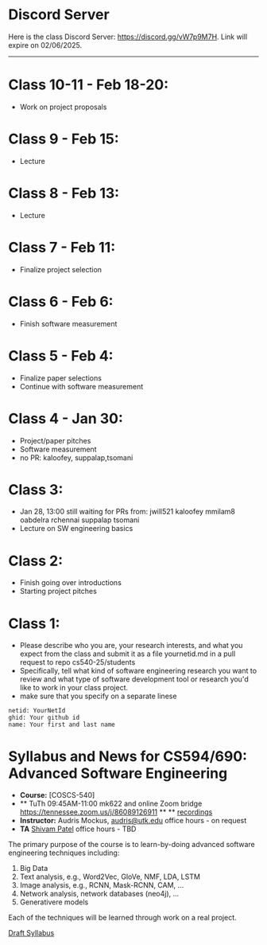 # Discord Server
Here is the class Discord Server: https://discord.gg/vW7p9M7H. Link will expire on 02/06/2025.

----
# Class 10-11 - Feb 18-20:
   - Work on project proposals 

# Class 9 - Feb 15:
  - Lecture
    
# Class 8 - Feb 13:
  - Lecture

# Class 7 - Feb 11:
  - Finalize project selection

# Class 6 - Feb 6:
  - Finish software measurement
    
# Class 5 - Feb 4:
  - Finalize paper selections 
  - Continue with software measurement
    
# Class 4 - Jan 30:
  - Project/paper pitches
  - Software measurement
  - no PR: kaloofey, suppalap,tsomani
  
    
# Class 3:
  - Jan 28, 13:00 still waiting for PRs from: jwill521 kaloofey mmilam8 oabdelra rchennai suppalap tsomani
  - Lecture on SW engineering basics
   
# Class 2:
  - Finish going over introductions
  - Starting project pitches
     
# Class 1: 

   - Please describe who you are, your research interests, and what
     you expect from the class and submit it as a file yournetid.md
     in a pull request to repo cs540-25/students
   - Specifically, tell what kind of software engineering research
     you want to review and what type of software development tool
     or research you'd like to work in your class project.
   - make sure that you specify on a separate linese
```
netid: YourNetId
ghid: Your github id
name: Your first and last name
``` 
    
# Syllabus and News for CS594/690: Advanced Software Engineering

* **Course:** [COSCS-540]
* ** TuTh 09:45AM-11:00 mk622 and online Zoom bridge https://tennessee.zoom.us/j/86089126911 ** 
** [recordings](https://drive.google.com/drive/folders/1N0DH4_UUuO3c0ubC14zeqEywJHjNg6iZ?usp=sharing)
* **Instructor:** Audris Mockus, [audris@utk.edu](mailto:audris@utk.edu) office hours - on request
* **TA** [Shivam Patel](mailto:spatel84@vols.utk.edu) office hours - TBD

The primary purpose of the course is to learn-by-doing advanced
software engineering techniques including:
1. Big Data
1. Text analysis, e.g., Word2Vec, GloVe, NMF, LDA, LSTM
2. Image analysis, e.g., RCNN, Mask-RCNN, CAM, ...
3. Network analysis, network databases (neo4j), ...
4. Generativere models

Each of the techniques will be learned through work on a real project. 




[Draft Syllabus](https://github.com/cs540-25/news/blob/master/ee.pdf)

